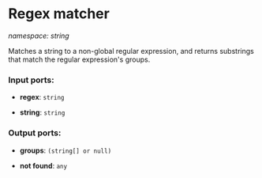 # Regex matcher

_namespace: string_

Matches a string to a non-global regular expression, and returns substrings that match the regular expression's groups.

### Input ports:

* __regex__: ` string `


* __string__: ` string `

### Output ports:

* __groups__: ` (string[] or null) `


* __not found__: ` any `

